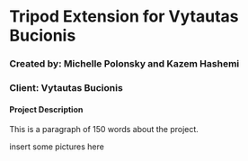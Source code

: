 # Tripod Extension for Vytautas Bucionis
### Created by: Michelle Polonsky and Kazem Hashemi
### Client: Vytautas Bucionis

#### Project Description
This is a paragraph of 150 words about the project.

insert some pictures here
